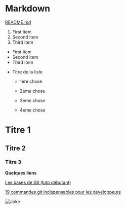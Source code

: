 # Markdown
[README.md](https://github.com/Nymphadorart/exercise-markdown#readme)


1. First item
2. Second item
3. Third item

- First item
- Second item
- Third item

 
 * Titre de la liste
   
    * 1ere chose
 
    * 2eme chose
  
    * 3eme chose
  
    * 4eme chose	
# Titre 1 
## Titre 2
### Titre 3



**Quelques liens**

[Les bases de Git (tuto débutant)](https://youtu.be/gp_k0UVOYMw)

[19 commandes git indispensables pour les développeurs](https://www.commentcoder.com/commandes-git/)


![Joke](https://lesjoiesducode.fr/content/042/git_blame_among_us_ljdc.jpg)

